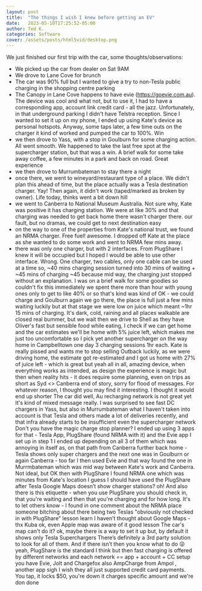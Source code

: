 ```yaml
---
layout: post
title:  "The things I wish I knew before getting an EV"
date:   2023-05-10T17:25:52-05:00
author: Ted K.
categories: Software
cover: /assets/posts/html5vid/desktop.png
---
```


We just finished our first trip with the car, some thoughts/observations:

- We picked up the car from dealer on Sat 9AM
- We drove to Lane Cove for brunch
- The car was 90% full but I wanted to give a try to non-Tesla public charging in the shopping centre parking
- The Canopy in Lane Cove happens to have evie (https://goevie.com.au). The device was cool and what not, but to use it, I had to have a corresponding app, account link credit card - all the jazz. Unfortunately, in that underground parking I didn't have Telstra reception. Since I wanted to set it up on my phone, I ended up using Kate's device as personal hotspots. Anyway, some taps later, a few time outs on the charger it kind of worked and pumped the car to 100%. Win
- we then drove to Yass, with a stop in Goulburn for some charging action. All went smooth. We happened to take the last free spot at the supercharger station, but that was a win. A brief walk for some take away coffee, a few minutes in a park and back on road. Great experience
- we then drove to Murrumbateman to stay there a night
- once there, we went to wineyard/restaurant type of a place. We didn't plan this ahead of time, but the place actually was a Tesla destination charger. Yay! Then again, it didn't work (taped/marked as broken by owner). Life
today, thinks went a bit down hill
- we went to Canberra to National Museum Australia. Not sure why, Kate was positive it has charging station. We were at like 30% and that charging was needed to get back home
there wasn't charger there. our fault, but no dramas, we could get to next destination easy
- on the way to one of the properties from Kate's national trust, we found an NRMA charger. Free fuel! awesome. I dropped off Kate at the place as she wanted to do some work and went to NRMA few mins away.
- there was only one charger, but with 2 interfaces. From PlugShare I knew it will be occupied but I hoped I would be able to use other interface. Wrong. One charger, two cables, only one cable can be used at a time
so, ~40 mins charging session turned into 30 mins of waiting + ~45 mins of charging
~45 because mid way, the charging just stopped without an explanation. I was on a brief walk for some goodies so couldn't fix this immediately
we spent there more than hour with young ones only to get to like 40% or so
that's kind was kind of OK - we could charge and Goulburn again
we go there, the place is full
just a few mins waiting luckily but at that stage we were low on juice which meant ~1hr 15 mins of charging. It's dark, cold, raining and all places walkable are closed
real bummer, but we wait
then we drive to Shell as they have Oliver's fast but sensible food
while eating, I check if we can get home and the car estimates we'll be home with 5% juice left, which makes me just too uncomfortable
so I pick yet another supercharger on the way home in Campbelltown
one day 3 charging sessions 1hr each.
Kate is really pissed and wants me to stop selling Outback
luckily, as we were driving home, the estimate got re-estimated and I got us home with 27% of juice left - which is great
but yeah all in all, amazing device, when everything works as intended, as design the experience is magic
but then when reality hits - it does require some planning, even on trips as short as Syd <> Canberra
end of story, sorry for flood of messages. For whatever reason, I thought you may find it interesting. I thought it would end up shorter
The car did well, Au recharging network is not great yet
It's kind of mixed message really. I was surprised to see fast DC chargers in Yass, but also in Murrumbateman
what I haven't taken into account is that Tesla and others made a lot of deliveries recently, and that infra already starts to be insufficient
even the supercharger network
Don't you have the magic charge stop planner?
I ended up using 3 apps for that - Tesla App, PlugShare (found NRMA with it) and the Evie app I set up in step 1
I ended up depending on all 3 of them which was annoying in itself
as, on that path from Canberra further back home - Tesla shows only super chargers and the next one was in Goulburn or again Canberra - too far
I then used Evie and that way found the one in Murrmbateman which was mid way between Kate's work and Canberra. Not ideal, but OK
then with PlugShare I found NRMA one which was minutes from Kate's location
I guess I should have used the PlugShare after Tesla
Google Maps doesn’t show charger stations?
oh! And also there is this etiquette - when you use PlugShare you should check in, that you're waiting and then that you're charging and for how long.
It's to let others know - I found in one comment about the NRMA place someone bitching about there being two Teslas "obviously not checked in with PlugShare"
lesson learn
I haven't thought about Google Maps - thx Kuba
ok, even Apple map was aware of it
good lesson
The car's map can't do it?
ok, maybe there is a way to set it up
but, by default it shows only Tesla Superchargers
There’s definitely a 3rd party solution to look for all of them. And if there isn’t then you know what to do 😜
yeah, PlugShare is the standard I think
but then fast charging is offered by different networks and each network == app + account + CC setup
you have Evie, Jolt and Chargefox
also AmpCharge from Ampol , another app
sigh
I wish they all just supported credit card payments. You tap, it locks $50, you're down it charges specific amount and we're don
done
